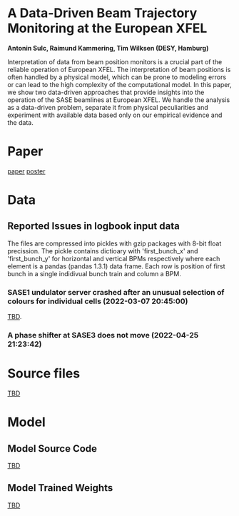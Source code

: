 # A Data-Driven Beam Trajectory Monitoring at the European XFEL
**Antonin Sulc, Raimund Kammering, Tim Wilksen (DESY, Hamburg)**

Interpretation of data from beam position monitors is a crucial part of the reliable operation of European XFEL. The interpretation of beam positions is often handled by a physical model, which can be prone to modeling errors or can lead to the high complexity of the computational model. In this paper, we show two data-driven approaches that provide insights into the operation of the SASE beamlines at European XFEL. We handle the analysis as a data-driven problem, separate it from physical peculiarities and experiment with available data based only on our empirical evidence and the data.

# Paper
[paper](https://ipac2022.vrws.de/papers/mopopt069.pdf) [poster](https://github.com/sulcantonin/BPM_IPAC22/blob/main/MOPOPT069_poster.pdf)

# Data
## Reported Issues in logbook input data
The files are compressed into pickles with gzip packages with 8-bit float precission. The pickle contains dictioary with 'first_bunch_x' and 'first_bunch_y' for horizontal and vertical BPMs respectively where each element is a pandas (pandas 1.3.1) data frame. Each row is position of first bunch in a single indidivual bunch train and column a BPM.

### SASE1 undulator server crashed after an unusual selection of colours for individual cells (2022-03-07 20:45:00)
[TBD](TBD).
### A phase shifter at SASE3 does not move (2022-04-25 21:23:42)
# Source files
[TBD](TBD)

# Model
## Model Source Code 
[TBD](TBD)
## Model Trained Weights
[TBD](TBD)
